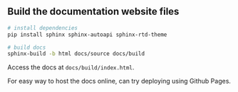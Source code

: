 ## Build the documentation website files

```sh
# install dependencies
pip install sphinx sphinx-autoapi sphinx-rtd-theme

# build docs
sphinx-build -b html docs/source docs/build 
```

Access the docs at `docs/build/index.html`.

For easy way to host the docs online, can try deploying using Github Pages.
